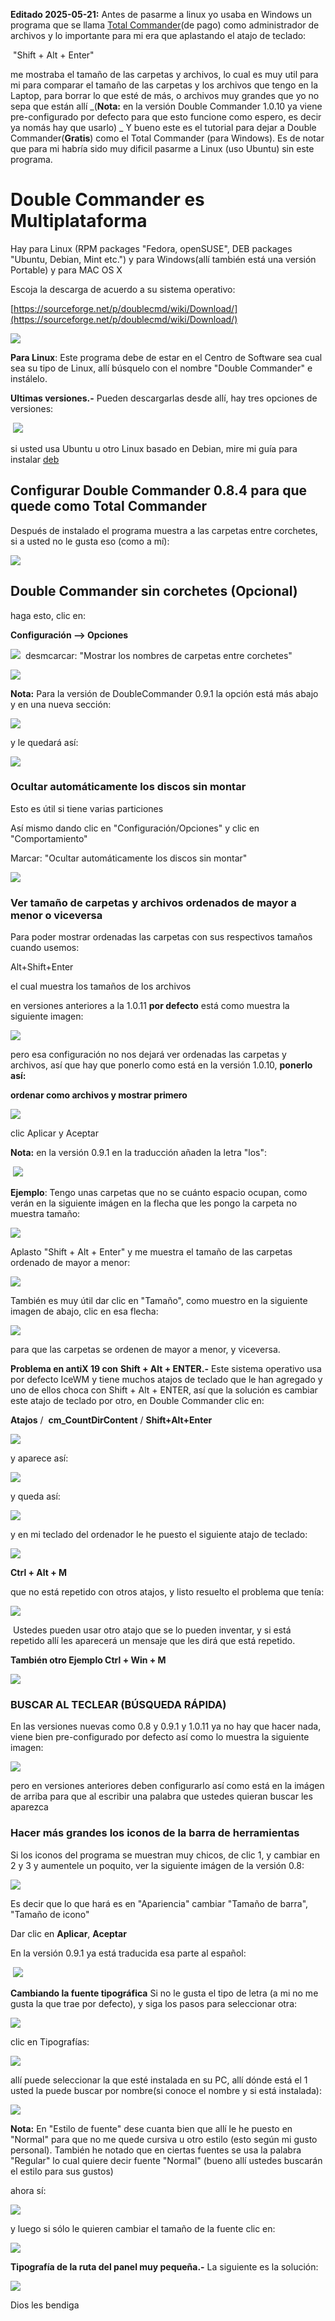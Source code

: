 **Editado 2025-05-21:** Antes de pasarme a linux yo usaba en Windows un programa que se llama [Total Commander](https://www.ghisler.com/)(de pago) como administrador de archivos y lo importante para mi era que aplastando el atajo de teclado:

 "Shift + Alt + Enter"

me mostraba el tamaño de las carpetas y archivos, lo cual es muy util para mi para comparar el tamaño de las carpetas y los archivos que tengo en la Laptop, para borrar lo que esté de más, o archivos muy grandes que yo no sepa que están allí _(**Nota:** en la versión Double Commander 1.0.10 ya viene pre-configurado por defecto para que esto funcione como espero, es decir ya nomás hay que usarlo)
_
Y bueno este es el tutorial para dejar a Double Commander(**Gratis**) como el Total Commander (para Windows). Es de notar que para mi habría sido muy dificil pasarme a Linux (uso Ubuntu) sin este programa.


# **Double Commander es Multiplataforma**

Hay para Linux (RPM packages "Fedora, openSUSE", DEB packages "Ubuntu, Debian, Mint etc.") y para Windows(allí también está una versión Portable) y para MAC OS X

Escoja la descarga de acuerdo a su sistema operativo:

[https://sourceforge.net/p/doublecmd/wiki/Download/](https://sourceforge.net/p/doublecmd/wiki/Download/)

[![](https://blogger.googleusercontent.com/img/b/R29vZ2xl/AVvXsEif-iTB4dh1NxnRu7KwoOP4gbv7IOCIxf9Eb2kANP9whtbxhW9TK8OFJJe3h4lw6x2HlAkq0rIDY4Py7-fY3pwae2bOWSPAuzQJU7reSm5QLuuBu9nuJ2-7Kz5fGu3zm8tG3hlNrxjPoFg/s1600/2018-12-11_16-11-16.png)](https://blogger.googleusercontent.com/img/b/R29vZ2xl/AVvXsEif-iTB4dh1NxnRu7KwoOP4gbv7IOCIxf9Eb2kANP9whtbxhW9TK8OFJJe3h4lw6x2HlAkq0rIDY4Py7-fY3pwae2bOWSPAuzQJU7reSm5QLuuBu9nuJ2-7Kz5fGu3zm8tG3hlNrxjPoFg/s1600/2018-12-11_16-11-16.png)

**Para Linux**: Este programa debe de estar en el Centro de Software sea cual sea su tipo de Linux, allí búsquelo con el nombre "Double Commander" e instálelo.

**Ultimas versiones.-** Pueden descargarlas desde allí, hay tres opciones de versiones:

 [![](https://blogger.googleusercontent.com/img/b/R29vZ2xl/AVvXsEgPMI8Qrq5kYWpzjWVo77x-fiv5eO2VgN7bAcO250UgJ7haYEwUpldpyzIy_NfaO5CqgAsh5_uAmAybFFO53z4mvePAM7ipUjeTWVeV5jTHM61_i8mdRK0qL76sNPehW2Rml_zqn-tX5kM/s1600/12+versiones+a+descargar+para+Linux.png)](https://blogger.googleusercontent.com/img/b/R29vZ2xl/AVvXsEgPMI8Qrq5kYWpzjWVo77x-fiv5eO2VgN7bAcO250UgJ7haYEwUpldpyzIy_NfaO5CqgAsh5_uAmAybFFO53z4mvePAM7ipUjeTWVeV5jTHM61_i8mdRK0qL76sNPehW2Rml_zqn-tX5kM/s1600/12+versiones+a+descargar+para+Linux.png)

si usted usa Ubuntu u otro Linux basado en Debian, mire mi guía para instalar [deb](https://facilitarelsoftwarelibre.blogspot.com/2016/09/instalar-paquetes-deb-con-gdebi.html)



## Configurar Double Commander 0.8.4 para que quede como Total Commander

Después de instalado el programa muestra a las carpetas entre corchetes, si a usted no le gusta eso (como a mí):

[![](https://blogger.googleusercontent.com/img/b/R29vZ2xl/AVvXsEjawoyckbhrs8d0Jy9eSUmFbIts3yos3AqNRtsrTojRYLgweKcQhc-_wbFizlyQLQzYgRsgFoVMGnaRI3lChSGPKpwWkztxpl7JZ41WpFfTN0YYyFgxwVn_LiJgQrBUEjozdgtPWlfVLWA/s1600/2018-12-11_16-31-25.png)](https://blogger.googleusercontent.com/img/b/R29vZ2xl/AVvXsEjawoyckbhrs8d0Jy9eSUmFbIts3yos3AqNRtsrTojRYLgweKcQhc-_wbFizlyQLQzYgRsgFoVMGnaRI3lChSGPKpwWkztxpl7JZ41WpFfTN0YYyFgxwVn_LiJgQrBUEjozdgtPWlfVLWA/s1600/2018-12-11_16-31-25.png)

## Double Commander sin corchetes (Opcional)

haga esto, clic en:

**Configuración --> Opciones**

[![](https://blogger.googleusercontent.com/img/b/R29vZ2xl/AVvXsEhzDsxopRBgESxPbZJrvmwZ7cZ9fxC_OE2RGqXFgrJQdRpX2NSpAGtAu8p28r8aTu05kpIYhSuoWo2rx6aynj_qZy26yXYhRAqm_HDFP4tLOqgwaakKtfD_gTwLLUIc4gXZJFSvjnK4agU/s1600/2018-12-11_16-34-57.png)](https://blogger.googleusercontent.com/img/b/R29vZ2xl/AVvXsEhzDsxopRBgESxPbZJrvmwZ7cZ9fxC_OE2RGqXFgrJQdRpX2NSpAGtAu8p28r8aTu05kpIYhSuoWo2rx6aynj_qZy26yXYhRAqm_HDFP4tLOqgwaakKtfD_gTwLLUIc4gXZJFSvjnK4agU/s1600/2018-12-11_16-34-57.png)
 desmcarcar: "Mostrar los nombres de carpetas entre corchetes"

[![](https://blogger.googleusercontent.com/img/b/R29vZ2xl/AVvXsEhj3y_YcgJL0QWwa3p7QB00tSyZEJoRoXoHYXIlhJASkqYGREWl9vdl0HMaP4ycXnCK1_nFmp5OY1MzWXLeAgSA7V_2vbHMPhDMRdZYlZcBW1_g2dvFbe5oBpUXfzpLd7IGTVHv95FUEOw/s1600/2018-12-11_16-37-32.png)](https://blogger.googleusercontent.com/img/b/R29vZ2xl/AVvXsEhj3y_YcgJL0QWwa3p7QB00tSyZEJoRoXoHYXIlhJASkqYGREWl9vdl0HMaP4ycXnCK1_nFmp5OY1MzWXLeAgSA7V_2vbHMPhDMRdZYlZcBW1_g2dvFbe5oBpUXfzpLd7IGTVHv95FUEOw/s1600/2018-12-11_16-37-32.png)

**Nota:** Para la versión de DoubleCommander 0.9.1 la opción está más abajo y en una nueva sección:

[![](https://blogger.googleusercontent.com/img/b/R29vZ2xl/AVvXsEjTjnCA97GVBdwvDWs0F_UWBozbeDdyjBrV_NGJbfyGJPX8h3_molIUvY5V7-oqbJMJWRi8keHsYh5o22ItKSH_4d9ZtINBXgIRAVIRYGQDWQ43cZbZWfSB5M8MFdXvvTxV-jSGcydIOg8/s1600/01.2+en+DC+0.9.1+desmarcar+corchetes+.png)](https://blogger.googleusercontent.com/img/b/R29vZ2xl/AVvXsEjTjnCA97GVBdwvDWs0F_UWBozbeDdyjBrV_NGJbfyGJPX8h3_molIUvY5V7-oqbJMJWRi8keHsYh5o22ItKSH_4d9ZtINBXgIRAVIRYGQDWQ43cZbZWfSB5M8MFdXvvTxV-jSGcydIOg8/s1600/01.2+en+DC+0.9.1+desmarcar+corchetes+.png)

y le quedará así:

[![](https://blogger.googleusercontent.com/img/b/R29vZ2xl/AVvXsEgSy-WexgE9SLeZADX1sN5ZQZOL69eAg6ftxFSfiQUoroHCFJoS-h_ENEaIa3bwDfqx0NlRRs3jRUJ9NjOdOusq0Zl87VdYwD00BPly_U7EY3jVXYSQz2szQt64vpNdHOTk5Lt0wGkpzwA/s1600/2018-12-11_16-48-24.png)](https://blogger.googleusercontent.com/img/b/R29vZ2xl/AVvXsEgSy-WexgE9SLeZADX1sN5ZQZOL69eAg6ftxFSfiQUoroHCFJoS-h_ENEaIa3bwDfqx0NlRRs3jRUJ9NjOdOusq0Zl87VdYwD00BPly_U7EY3jVXYSQz2szQt64vpNdHOTk5Lt0wGkpzwA/s1600/2018-12-11_16-48-24.png)



### Ocultar automáticamente los discos sin montar

Esto es útil si tiene varias particiones

Así mismo dando clic en "Configuración/Opciones" y clic en "Comportamiento"

Marcar: "Ocultar automáticamente los discos sin montar"

[![](https://blogger.googleusercontent.com/img/b/R29vZ2xl/AVvXsEgHoU_AaipHaFRDdLGyfQisXAitwIsmBhHATy_MH1ibBP4gazf5N399YJJWUZii_0qaa2LT1R6VwQ6Q0uwhDlFfWnDhY8T_4QQbsiR5Wij_SY8cF_COPKSZKbpE0TMpZO7R21ABIyU3vUo/s1600/02+Ocultar+autom%25C3%25A1ticamente+los+discos+sin+montar.png)](https://blogger.googleusercontent.com/img/b/R29vZ2xl/AVvXsEgHoU_AaipHaFRDdLGyfQisXAitwIsmBhHATy_MH1ibBP4gazf5N399YJJWUZii_0qaa2LT1R6VwQ6Q0uwhDlFfWnDhY8T_4QQbsiR5Wij_SY8cF_COPKSZKbpE0TMpZO7R21ABIyU3vUo/s1600/02+Ocultar+autom%25C3%25A1ticamente+los+discos+sin+montar.png)


### Ver tamaño de carpetas y archivos ordenados de mayor a menor o viceversa

Para poder mostrar ordenadas las carpetas con sus respectivos tamaños cuando usemos:

Alt+Shift+Enter

el cual muestra los tamaños de los archivos

en versiones anteriores a la 1.0.11 **por defecto** está como muestra la siguiente imagen:

[![](https://blogger.googleusercontent.com/img/b/R29vZ2xl/AVvXsEiigtRFCkrJZrMz6yuWo8kGY_Ydwcpz9wa5y36ZI-E1eZ37sBM-5k-g6McmApH7YrYaUl5rKSozQWwMZSlNG57yuHg8BfHC3DbWyLi8Yv5UIe0cCZzjS2RcUeTbg2gg1ITjri1lhErr_mA/s1600/2018-12-11_15-47-17.png)](https://blogger.googleusercontent.com/img/b/R29vZ2xl/AVvXsEiigtRFCkrJZrMz6yuWo8kGY_Ydwcpz9wa5y36ZI-E1eZ37sBM-5k-g6McmApH7YrYaUl5rKSozQWwMZSlNG57yuHg8BfHC3DbWyLi8Yv5UIe0cCZzjS2RcUeTbg2gg1ITjri1lhErr_mA/s1600/2018-12-11_15-47-17.png)

pero esa configuración no nos dejará ver ordenadas las carpetas y archivos, así que hay que ponerlo como está en la versión 1.0.10, **ponerlo así:**

**ordenar como archivos y mostrar primero**

[![](https://blogger.googleusercontent.com/img/b/R29vZ2xl/AVvXsEj_hOy0pAJ3yZDt3mz5gc0T4Qx0VZ0rAQJI7qArAkGP5wR3qKV02bKyQXp5umwcjN-6ec9i13iNYukTSCPnFo6O_AjXGw5JwEoMs37SJB0yuNLqvgPAuEgJm-dYQ39DtUPeo3xz34hAiOs/s1600/03+ordenar+como+archivos+y+poner+primeros.png)](https://blogger.googleusercontent.com/img/b/R29vZ2xl/AVvXsEj_hOy0pAJ3yZDt3mz5gc0T4Qx0VZ0rAQJI7qArAkGP5wR3qKV02bKyQXp5umwcjN-6ec9i13iNYukTSCPnFo6O_AjXGw5JwEoMs37SJB0yuNLqvgPAuEgJm-dYQ39DtUPeo3xz34hAiOs/s1600/03+ordenar+como+archivos+y+poner+primeros.png)

clic Aplicar y Aceptar

**Nota:** en la versión 0.9.1 en la traducción añaden la letra "los":

 [![](https://blogger.googleusercontent.com/img/b/R29vZ2xl/AVvXsEj5Fijg2T6914sJ2qGzsWaVAvV8YZWBhcgF7VaLTfjL7iAv7m7py23sdxdF7_RbnSlbmEev9nY1q5-s7fFrpsm7o5Iks-qGO4EzuY9IAxzxjmk4rTEEEvMdE3oPqxJwS1inOPUb3-2_bMQ/s1600/03.2+peque%25C3%25B1a+diferencia%252C+ordenar+como+archivos+y+poner+primeros.png)](https://blogger.googleusercontent.com/img/b/R29vZ2xl/AVvXsEj5Fijg2T6914sJ2qGzsWaVAvV8YZWBhcgF7VaLTfjL7iAv7m7py23sdxdF7_RbnSlbmEev9nY1q5-s7fFrpsm7o5Iks-qGO4EzuY9IAxzxjmk4rTEEEvMdE3oPqxJwS1inOPUb3-2_bMQ/s1600/03.2+peque%25C3%25B1a+diferencia%252C+ordenar+como+archivos+y+poner+primeros.png)

**Ejemplo**: Tengo unas carpetas que no se cuánto espacio ocupan, como verán en la siguiente imágen en la flecha que les pongo la carpeta no muestra tamaño:

[![](https://blogger.googleusercontent.com/img/b/R29vZ2xl/AVvXsEiWh_scpI8DP6DBTdZf_MPJtODb4XRPxyvBQBU9G2cjN7JB2hSYirus4AILZaLhZFAgd-UpAyLWCmbiXOkPofcFDNGqC651nImGPXxJBq3wlADZY05LvSR8U4n6TFQ7wZ0JVYqDVIhDam4/s1600/2018-12-11_16-51-01.png)](https://blogger.googleusercontent.com/img/b/R29vZ2xl/AVvXsEiWh_scpI8DP6DBTdZf_MPJtODb4XRPxyvBQBU9G2cjN7JB2hSYirus4AILZaLhZFAgd-UpAyLWCmbiXOkPofcFDNGqC651nImGPXxJBq3wlADZY05LvSR8U4n6TFQ7wZ0JVYqDVIhDam4/s1600/2018-12-11_16-51-01.png)

Aplasto "Shift + Alt + Enter" y me muestra el tamaño de las carpetas ordenado de mayor a menor:


[![](https://blogger.googleusercontent.com/img/b/R29vZ2xl/AVvXsEhmtWHTcR8m4evdM0gSYhlTXmDuUKBZfzQOyG3g-jFgsL7bcEwp-ZYdV8yqpgDVyhZ53JGa6b-KACsWu6EyE0Z2cCPZ4pj_Mm3TiE94YitoxJ2Mva_mEKubqva7S76XqDMHUGvoN8Nn1sU/s1600/2018-12-11_16-52-14.png)](https://blogger.googleusercontent.com/img/b/R29vZ2xl/AVvXsEhmtWHTcR8m4evdM0gSYhlTXmDuUKBZfzQOyG3g-jFgsL7bcEwp-ZYdV8yqpgDVyhZ53JGa6b-KACsWu6EyE0Z2cCPZ4pj_Mm3TiE94YitoxJ2Mva_mEKubqva7S76XqDMHUGvoN8Nn1sU/s1600/2018-12-11_16-52-14.png)



También es muy útil dar clic en "Tamaño", como muestro en la siguiente imagen de abajo, clic en esa flecha:

[![](https://blogger.googleusercontent.com/img/b/R29vZ2xl/AVvXsEitVCuz8RQsmUsMDieCOe_l4SXpeleKvzBf5OYIANAOZmPbtMu9vcJlIHCglBDZy5l8Z7oq5BvwFEIG7dBtT-eU5S5uonWemg-vJu7xZ7-YEIURgoUTfvbw1-zmvFyIsFZ2dhIHGRhujUs/s1600/2018-12-11_16-52-14.png)](https://blogger.googleusercontent.com/img/b/R29vZ2xl/AVvXsEitVCuz8RQsmUsMDieCOe_l4SXpeleKvzBf5OYIANAOZmPbtMu9vcJlIHCglBDZy5l8Z7oq5BvwFEIG7dBtT-eU5S5uonWemg-vJu7xZ7-YEIURgoUTfvbw1-zmvFyIsFZ2dhIHGRhujUs/s1600/2018-12-11_16-52-14.png)

para que las carpetas se ordenen de mayor a menor, y viceversa.

**Problema en antiX 19 con** **Shift + Alt + ENTER.-** Este sistema operativo usa por defecto IceWM y tiene muchos atajos de teclado que le han agregado y uno de ellos choca con Shift + Alt + ENTER, así que la solución es cambiar este atajo de teclado por otro, en Double Commander clic en:

**Atajos** /  **cm\_CountDirContent** / **Shift+Alt+Enter**

[![](https://blogger.googleusercontent.com/img/b/R29vZ2xl/AVvXsEi7oJKnyPmk9gM0IUXrRvumBX42cKrVc6_Xb_unq5xLFtME9zvPQTM723SPfeque8WeOR_Nu7E9mFxq77m4DBQRHx5M0-dkrdUzDQ2CbnehxiSrpnIOQI4G2Sy3aHr_3fVBT3I9YIAUjM4/s1600/20200521-131328.png)](https://blogger.googleusercontent.com/img/b/R29vZ2xl/AVvXsEi7oJKnyPmk9gM0IUXrRvumBX42cKrVc6_Xb_unq5xLFtME9zvPQTM723SPfeque8WeOR_Nu7E9mFxq77m4DBQRHx5M0-dkrdUzDQ2CbnehxiSrpnIOQI4G2Sy3aHr_3fVBT3I9YIAUjM4/s1600/20200521-131328.png)

y aparece así:

[![](https://blogger.googleusercontent.com/img/b/R29vZ2xl/AVvXsEjXGOzzXiVTaRJ6NLzdobvgePT9nDWlh3G2JVItLGV3a2L-eob1W4mVCAsI9GBHeiGE_Xsw9guYR4SvabxkyWTQwIpl_nn91i4m4I8hXkb7iqq-7cVGHJ-ZB5PPz4I4WdlTr1l1ebxkYIA/s1600/20200521-131940.png)](https://blogger.googleusercontent.com/img/b/R29vZ2xl/AVvXsEjXGOzzXiVTaRJ6NLzdobvgePT9nDWlh3G2JVItLGV3a2L-eob1W4mVCAsI9GBHeiGE_Xsw9guYR4SvabxkyWTQwIpl_nn91i4m4I8hXkb7iqq-7cVGHJ-ZB5PPz4I4WdlTr1l1ebxkYIA/s1600/20200521-131940.png)

y queda así:

[![](https://blogger.googleusercontent.com/img/b/R29vZ2xl/AVvXsEjKmnYq4F7KTIRURmixchnurfjxtRsuXF6STo_2IXvITtGUxDP9OK6NbLk0HtG3D_uMnakXirMUu2pmWU1NHxShTOH01Q7gBgBndLvDNKox_TWM-EQYyi9OgDVvXaMMRZGxCAZx65vXlwU/s1600/20200521-132029.png)](https://blogger.googleusercontent.com/img/b/R29vZ2xl/AVvXsEjKmnYq4F7KTIRURmixchnurfjxtRsuXF6STo_2IXvITtGUxDP9OK6NbLk0HtG3D_uMnakXirMUu2pmWU1NHxShTOH01Q7gBgBndLvDNKox_TWM-EQYyi9OgDVvXaMMRZGxCAZx65vXlwU/s1600/20200521-132029.png)

y en mi teclado del ordenador le he puesto el siguiente atajo de teclado:

[![](https://blogger.googleusercontent.com/img/b/R29vZ2xl/AVvXsEiWfkPEqZxKKDAC9NyDTIdNyTR5kbSC24f1_QxptbMI3UqZZmmsI3GIbHGoiH8LBHYW_L6S8g53rSI5wJ0lmuHPtrkl9B-v7PakQ-qOMgbcIf-N-EY2rZXYgZZbADYykGGVtaMmd1VTWgg/s1600/20200521-132313.png)](https://blogger.googleusercontent.com/img/b/R29vZ2xl/AVvXsEiWfkPEqZxKKDAC9NyDTIdNyTR5kbSC24f1_QxptbMI3UqZZmmsI3GIbHGoiH8LBHYW_L6S8g53rSI5wJ0lmuHPtrkl9B-v7PakQ-qOMgbcIf-N-EY2rZXYgZZbADYykGGVtaMmd1VTWgg/s1600/20200521-132313.png)

**Ctrl + Alt + M**

que no está repetido con otros atajos, y listo resuelto el problema que tenía:

[![](https://blogger.googleusercontent.com/img/b/R29vZ2xl/AVvXsEhe2xHByuL_Qe8tuxuvMYxlRQizypTkqRfuSkBhkLyVmWaSmJtd0EhZtgVuC3V8ds5PhH82lAOCj-KSNWkIUFgAh1y7OUb8lIijtd_apMaiOGHxLROd_Bx-5wFvWXLlpsPzcFmCN3iAI7U/s1600/20200521-132427.png)](https://blogger.googleusercontent.com/img/b/R29vZ2xl/AVvXsEhe2xHByuL_Qe8tuxuvMYxlRQizypTkqRfuSkBhkLyVmWaSmJtd0EhZtgVuC3V8ds5PhH82lAOCj-KSNWkIUFgAh1y7OUb8lIijtd_apMaiOGHxLROd_Bx-5wFvWXLlpsPzcFmCN3iAI7U/s1600/20200521-132427.png)

 Ustedes pueden usar otro atajo que se lo pueden inventar, y si está repetido allí les aparecerá un mensaje que les dirá que está repetido.



**También otro Ejemplo Ctrl + Win + M**

[![](https://blogger.googleusercontent.com/img/b/R29vZ2xl/AVvXsEib9GPq77qsxycjDZyXqxSQvXfaFU_47_xqYETuyfRQ63e6SAnf2CnPdfsxwck2kNc4GcISF8_czGz2yCAzrttL9uR2XO-4jzGYj1dTYHjJ4S07Do0mKYe6X-o_uud-VlqA4Okv5hDICMc/s16000/20210125-141140.png)](https://blogger.googleusercontent.com/img/b/R29vZ2xl/AVvXsEib9GPq77qsxycjDZyXqxSQvXfaFU_47_xqYETuyfRQ63e6SAnf2CnPdfsxwck2kNc4GcISF8_czGz2yCAzrttL9uR2XO-4jzGYj1dTYHjJ4S07Do0mKYe6X-o_uud-VlqA4Okv5hDICMc/s663/20210125-141140.png)



### **BUSCAR AL TECLEAR (BÚSQUEDA RÁPIDA)**

En las versiones nuevas como 0.8 y 0.9.1 y 1.0.11 ya no hay que hacer nada, viene bien pre-configurado por defecto así como lo muestra la siguiente imagen:

[![](https://blogger.googleusercontent.com/img/b/R29vZ2xl/AVvXsEhRMdhObBo0UlNarvzMnPKr4aN0PuFqAzHmITgn4HcItqfHK-POv-enkgaDbDXQfmnJ1Yn6bzaSVK_odFqRNtdhyqXtmckJ5DjIuSW6uYf2sSyM662-WqPiUsDUMrAkQ5_qaOr8TUtAGJg/s1600/2018-12-11_15-57-32.png)](https://blogger.googleusercontent.com/img/b/R29vZ2xl/AVvXsEhRMdhObBo0UlNarvzMnPKr4aN0PuFqAzHmITgn4HcItqfHK-POv-enkgaDbDXQfmnJ1Yn6bzaSVK_odFqRNtdhyqXtmckJ5DjIuSW6uYf2sSyM662-WqPiUsDUMrAkQ5_qaOr8TUtAGJg/s1600/2018-12-11_15-57-32.png)

pero en versiones anteriores deben configurarlo así como está en la imágen de arriba para que al escribir una palabra que ustedes quieran buscar les aparezca


### **Hacer más grandes los iconos de la barra de herramientas**

Si los iconos del programa se muestran muy chicos, de clic 1, y cambiar en 2 y 3 y aumentele un poquito, ver la siguiente imágen de la versión 0.8:

[![](https://blogger.googleusercontent.com/img/b/R29vZ2xl/AVvXsEjktDQbLsfYWP0XdczLCSThkhOVQ2-Di2cYCpo83tGqFBz0XRZWL_9t9635Yv_tLhuo2iROhoYWVZfiMpbhw46l8y5YCGLSaOt26WFxiCR1CShLNF3sAH-y0nI69QwD5XoX_aN63LDp_WI/s1600/10+Hacer+m%25C3%25A1s+grandes+los+iconos+de+la+barra+de+herramientas.png)](https://blogger.googleusercontent.com/img/b/R29vZ2xl/AVvXsEjktDQbLsfYWP0XdczLCSThkhOVQ2-Di2cYCpo83tGqFBz0XRZWL_9t9635Yv_tLhuo2iROhoYWVZfiMpbhw46l8y5YCGLSaOt26WFxiCR1CShLNF3sAH-y0nI69QwD5XoX_aN63LDp_WI/s1600/10+Hacer+m%25C3%25A1s+grandes+los+iconos+de+la+barra+de+herramientas.png)

Es decir que lo que hará es en "Apariencia" cambiar "Tamaño de barra", "Tamaño de icono"

Dar clic en **Aplicar**, **Aceptar**

En la versión 0.9.1 ya está traducida esa parte al español:

 [![](https://blogger.googleusercontent.com/img/b/R29vZ2xl/AVvXsEgNioyOszHN3S7tfgMnxcd2KcbKrJcxLFKDEcyzz07GKqf_4C0nyK2x_9pfraqfmD8mwe_JghRxeL1Ie9Y3W81JWe9of5jOZGmia1D6Cp0LnlNMLAoVt6rX3RM3hf7s2BeggtmstbQbQNA/s1600/10.2+Hacer+m%25C3%25A1s+grandes+los+iconos+de+la+barra+de+herramientas.png)](https://blogger.googleusercontent.com/img/b/R29vZ2xl/AVvXsEgNioyOszHN3S7tfgMnxcd2KcbKrJcxLFKDEcyzz07GKqf_4C0nyK2x_9pfraqfmD8mwe_JghRxeL1Ie9Y3W81JWe9of5jOZGmia1D6Cp0LnlNMLAoVt6rX3RM3hf7s2BeggtmstbQbQNA/s1600/10.2+Hacer+m%25C3%25A1s+grandes+los+iconos+de+la+barra+de+herramientas.png)

**Cambiando la fuente tipográfica**
Si no le gusta el tipo de letra (a mi no me gusta la que trae por defecto), y siga los pasos para seleccionar otra:

[![](https://blogger.googleusercontent.com/img/b/R29vZ2xl/AVvXsEgDrTv5JMg6VSJcjjPHkH2j-5IOXVQgFGM54tezKFE2LqhJ4dV4elPEGef4rNV1rp8J6_eNDwd7thtpCqzkVzJcVctyGz5Gn3u0RViDgDgvxgchkh1UggWy32VqhaFDtPuuabDkNQr8FBc/s1600/2018-12-17_10-39-24.png)](https://blogger.googleusercontent.com/img/b/R29vZ2xl/AVvXsEgDrTv5JMg6VSJcjjPHkH2j-5IOXVQgFGM54tezKFE2LqhJ4dV4elPEGef4rNV1rp8J6_eNDwd7thtpCqzkVzJcVctyGz5Gn3u0RViDgDgvxgchkh1UggWy32VqhaFDtPuuabDkNQr8FBc/s1600/2018-12-17_10-39-24.png)

clic en Tipografías:

[![](https://blogger.googleusercontent.com/img/b/R29vZ2xl/AVvXsEgJeid-FDww2dccovjKojli-0X2u0_Nb4ya2mgvvpAJa9RrDCLcnw53eaznG8nnXFfGxl1Cf-KuT31Oif6ILI6zheH7oS5vMtAi78oebhfdc20yhZFbpn2Ucl10PmkVo2AGliGpGhDUQEQ/s1600/2018-12-17_10-41-50.png)](https://blogger.googleusercontent.com/img/b/R29vZ2xl/AVvXsEgJeid-FDww2dccovjKojli-0X2u0_Nb4ya2mgvvpAJa9RrDCLcnw53eaznG8nnXFfGxl1Cf-KuT31Oif6ILI6zheH7oS5vMtAi78oebhfdc20yhZFbpn2Ucl10PmkVo2AGliGpGhDUQEQ/s1600/2018-12-17_10-41-50.png)

allí puede seleccionar la que esté instalada en su PC, allí dónde está el 1 usted la puede buscar por nombre(si conoce el nombre y si está instalada):

[![](https://blogger.googleusercontent.com/img/b/R29vZ2xl/AVvXsEipFOwrBrxcJoOiiZyrrNs5CumMXQhqHvXNBO_Ee0iJsoq613lln9zuKLTBw5F0baCXLLHUudg1u5BjWaNkONHOXuXVV7OS0nFvoeit_Ppe03X6piAX71qDinQyTJIvErPu4IcpfHj6L6c/s1600/2018-12-17_10-44-14.png)](https://blogger.googleusercontent.com/img/b/R29vZ2xl/AVvXsEipFOwrBrxcJoOiiZyrrNs5CumMXQhqHvXNBO_Ee0iJsoq613lln9zuKLTBw5F0baCXLLHUudg1u5BjWaNkONHOXuXVV7OS0nFvoeit_Ppe03X6piAX71qDinQyTJIvErPu4IcpfHj6L6c/s1600/2018-12-17_10-44-14.png)

**Nota:** En "Estilo de fuente" dese cuanta bien que allí le he puesto en "Normal" para que no me quede cursiva u otro estilo (esto según mi gusto personal). También he notado que en ciertas fuentes se usa la palabra "Regular" lo cual quiere decir fuente "Normal" (bueno allí ustedes buscarán el estilo para sus gustos)

ahora sí:

[![](https://blogger.googleusercontent.com/img/b/R29vZ2xl/AVvXsEjpgtBAMbdx5mw2qAtd-zpV6GVFGJekwslS-p6tYEcKAHkrDjHhQWcfz-tMY0pN2HzLTLuJik0Q27Fk8NSfkYPUKKGR6ZwKi4nWhamsj08OpIMEUcqfok19jcDPESYW2u2i4ACs7_DXVJ4/s1600/2018-12-17_10-46-02.png)](https://blogger.googleusercontent.com/img/b/R29vZ2xl/AVvXsEjpgtBAMbdx5mw2qAtd-zpV6GVFGJekwslS-p6tYEcKAHkrDjHhQWcfz-tMY0pN2HzLTLuJik0Q27Fk8NSfkYPUKKGR6ZwKi4nWhamsj08OpIMEUcqfok19jcDPESYW2u2i4ACs7_DXVJ4/s1600/2018-12-17_10-46-02.png)

y luego si sólo le quieren cambiar el tamaño de la fuente clic en:

[![](https://blogger.googleusercontent.com/img/b/R29vZ2xl/AVvXsEhl9DV2UC81XvYcY8OBTk6Qam3x25AQcjUlbE_sZvMclC_PHSKEeMOM1f3MRvvwAi7CsYoXoIUshcqyiJt-2eUM6BeQpgyzmnVh_NDd0OS42ZFoPVdx_LHDfNh_keTjw9J0goQJLIz9R50/s1600/11+mas+grande+el+tama%25C3%25B1o+de+la+fuente.png)](https://blogger.googleusercontent.com/img/b/R29vZ2xl/AVvXsEhl9DV2UC81XvYcY8OBTk6Qam3x25AQcjUlbE_sZvMclC_PHSKEeMOM1f3MRvvwAi7CsYoXoIUshcqyiJt-2eUM6BeQpgyzmnVh_NDd0OS42ZFoPVdx_LHDfNh_keTjw9J0goQJLIz9R50/s1600/11+mas+grande+el+tama%25C3%25B1o+de+la+fuente.png)

**Tipografía de la ruta del panel muy pequeña.-** La siguiente es la solución:

[![](https://blogger.googleusercontent.com/img/b/R29vZ2xl/AVvXsEgrVrRDtU6g2TziR14HAWFCnfPkD-LYD2bA_k1CF_YFTSabPYHEUN1L6ELyS0UJUfcEbofuxMGUw1OKJoJ0GEOS9nT1kYGol_olHbmKNICPCRXAKUJL4wnryhoY3Hvd_1_EEmYdDS3Dpts/s1600/13+tipograf%25C3%25ADa+de+la+ruta+del+panel+muy+peque%25C3%25B1a.png)](https://blogger.googleusercontent.com/img/b/R29vZ2xl/AVvXsEgrVrRDtU6g2TziR14HAWFCnfPkD-LYD2bA_k1CF_YFTSabPYHEUN1L6ELyS0UJUfcEbofuxMGUw1OKJoJ0GEOS9nT1kYGol_olHbmKNICPCRXAKUJL4wnryhoY3Hvd_1_EEmYdDS3Dpts/s1600/13+tipograf%25C3%25ADa+de+la+ruta+del+panel+muy+peque%25C3%25B1a.png)

Dios les bendiga
